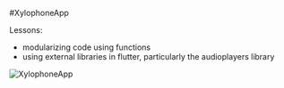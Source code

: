 #XylophoneApp

Lessons:
 - modularizing code using functions
 - using external libraries in flutter, particularly the audioplayers library
 
 
 ![XylophoneApp](https://user-images.githubusercontent.com/71891768/211142392-c6912b1a-1d9a-41e1-a7fa-fb4cb43650f1.png)
